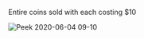 Entire coins sold with each costing $10 

![Peek 2020-06-04 09-10](https://user-images.githubusercontent.com/57283161/83712370-3dea3400-a643-11ea-993d-2246f0cde4df.gif)

